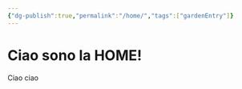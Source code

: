 ```yaml
---
{"dg-publish":true,"permalink":"/home/","tags":["gardenEntry"]}
---
```


# Ciao sono la HOME!

Ciao ciao